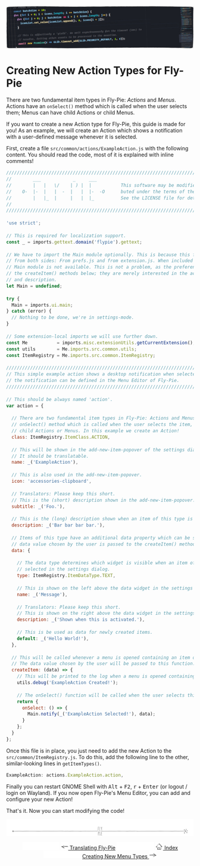 <p align="center">
  <img src ="pics/banner-02.jpg" />
</p>

# Creating New Action Types for Fly-Pie

There are two fundamental item types in Fly-Pie: _Actions_ and _Menus_.
Actions have an `onSelect()` method which is called when the user selects them; Menus can have child Actions or child Menus. 

If you want to create a new Action type for Fly-Pie, this guide is made for you!
As an example, we will create an Action which shows a notification with a user-defined message whenever it is selected.

First, create a file `src/common/actions/ExampleAction.js` with the following content.
You should read the code, most of it is explained with inline comments!

```javascript
//////////////////////////////////////////////////////////////////////////////////////////
//        ___            _     ___                                                      //
//        |   |   \/    | ) |  |           This software may be modified and distri-    //
//    O-  |-  |   |  -  |   |  |-  -O      buted under the terms of the MIT license.    //
//        |   |_  |     |   |  |_          See the LICENSE file for details.            //
//                                                                                      //
//////////////////////////////////////////////////////////////////////////////////////////

'use strict';

// This is required for localization support.
const _ = imports.gettext.domain('flypie').gettext;

// We have to import the Main module optionally. This is because this file is included
// from both sides: From prefs.js and from extension.js. When included from prefs.js, the
// Main module is not available. This is not a problem, as the preferences will not call
// the createItem() methods below; they are merely interested in the action's name, icon
// and description.
let Main = undefined;

try {
  Main = imports.ui.main;
} catch (error) {
  // Nothing to be done, we're in settings-mode.
}

// Some extension-local imports we will use further down.
const Me           = imports.misc.extensionUtils.getCurrentExtension();
const utils        = Me.imports.src.common.utils;
const ItemRegistry = Me.imports.src.common.ItemRegistry;

//////////////////////////////////////////////////////////////////////////////////////////
// This simple example action shows a desktop notification when selected. The text of   //
// the notification can be defined in the Menu Editor of Fly-Pie.                       //
//////////////////////////////////////////////////////////////////////////////////////////

// This should be always named 'action'.
var action = {

  // There are two fundamental item types in Fly-Pie: Actions and Menus. Actions have an
  // onSelect() method which is called when the user selects the item, Menus can have
  // child Actions or Menus. In this example we create an Action!
  class: ItemRegistry.ItemClass.ACTION,

  // This will be shown in the add-new-item-popover of the settings dialog.
  // It should be translatable.
  name: _('ExampleAction'),

  // This is also used in the add-new-item-popover.
  icon: 'accessories-clipboard',

  // Translators: Please keep this short.
  // This is the (short) description shown in the add-new-item-popover.
  subtitle: _('Foo.'),

  // This is the (long) description shown when an item of this type is selected.
  description: _('Bar bar bar bar.'),

  // Items of this type have an additional data property which can be set by the user. The
  // data value chosen by the user is passed to the createItem() method further below.
  data: {

    // The data type determines which widget is visible when an item of this type is
    // selected in the settings dialog.
    type: ItemRegistry.ItemDataType.TEXT,

    // This is shown on the left above the data widget in the settings dialog.
    name: _('Message'),

    // Translators: Please keep this short.
    // This is shown on the right above the data widget in the settings dialog.
    description: _('Shown when this is activated.'),

    // This is be used as data for newly created items.
    default: _('Hello World!'),
  },

  // This will be called whenever a menu is opened containing an item of this kind.
  // The data value chosen by the user will be passed to this function.
  createItem: (data) => {
    // This will be printed to the log when a menu is opened containing such an action.
    utils.debug('ExampleAction Created!');

    // The onSelect() function will be called when the user selects this action.
    return {
      onSelect: () => {
        Main.notify(_('ExampleAction Selected!'), data);
      }
    };
  }
};
```

Once this file is in place, you just need to add the new Action to the `src/common/ItemRegistry.js`.
To do this, add the following line to the other, similar-looking lines in `getItemTypes()`.

```javascript
ExampleAction: actions.ExampleAction.action,
```

Finally you can restart GNOME Shell with <kbd>Alt</kbd> + <kbd>F2</kbd>, <kbd>r</kbd> + <kbd>Enter</kbd> (or logout / login on Wayland).
If you now open Fly-Pie's Menu Editor, you can add and configure your new Action!

That's it.
Now you can start modifying the code!

<p align="center"><img src ="pics/hr.svg" /></p>

<p align="center">
  <img src="pics/nav-space.svg"/>
  <a href="translating.md"><img src ="pics/left-arrow.png"/> Translating Fly-Pie</a>
  <img src="pics/nav-space.svg"/>
  <a href="../README.md#getting-started"><img src ="pics/home.png"/> Index</a>
  <img src="pics/nav-space.svg"/>
  <a href="creating-menus.md">Creating New Menu Types <img src ="pics/right-arrow.png"/></a>
</p>
